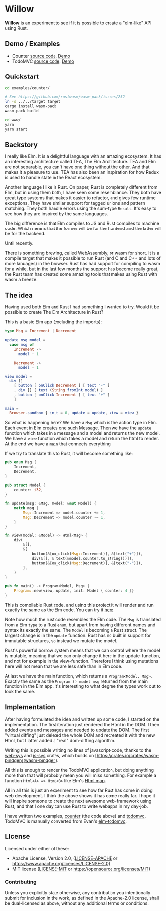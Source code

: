 # Willow

**Willow** is an experiment to see if it is possible to create a "elm-like" API using Rust.

## Demo / Examples

- Counter [source code](examples/counter/src/app.rs). [Demo](http://sindrejohansen.no/willow/counter/)
- TodoMVC [source code](examples/todomvc/src/app.rs). [Demo](http://sindrejohansen.no/willow/todomvc/)

## Quickstart

```sh
cd examples/counter/

# See https://github.com/rustwasm/wasm-pack/issues/252
ln -s ../../target target
cargo install wasm-pack
wasm-pack build

cd www/
yarn
yarn start
```

## Backstory

I really like Elm. It is a delightful language with an amazing ecosystem. It
has an interesting architecture called TEA, The Elm Architecture. TEA and Elm
are not separable, you can't have one thing without the other. And that makes
it a pleasure to use. TEA has also been an inspiration for how Redux is used to
handle state in the React ecosystem.

Another language I like is Rust. On paper, Rust is completely different from
Elm, but in using them both, I have seen some resemblance. They both have great
type systems that makes it easier to refactor, and gives few runtime exceptions.
They have similar support for tagged unions and pattern matching. They both
handle errors using the sum-type `Result`. It's easy to see how they are
inspired by the same languages.

The big difference is that Elm compiles to JS and Rust compiles to machine code.
Which means that the former will be for the frontend and the latter will be for
the backend.

Until recently.

There is something brewing, called WebAssembly, or wasm for short. It is a
compile target that makes it possible to run Rust (and C and C++ and lots of
more lanuages) in the browser. Rust has had support for compiling to wasm for a
 while, but in the last few months the support has become really great, the
 Rust team has created some amazing tools that makes using Rust with wasm a
 breeze.

## The idea

Having used both Elm and Rust I had something I wanted to try. Would it be
possible to create The Elm Architecture in Rust?

This is a basic Elm app (excluding the imports):

```elm
type Msg = Increment | Decrement

update msg model =
  case msg of
    Increment ->
      model + 1

    Decrement ->
      model - 1

view model =
  div []
    [ button [ onClick Decrement ] [ text "-" ]
    , div [] [ text (String.fromInt model) ]
    , button [ onClick Increment ] [ text "+" ]
    ]

main =
  Browser.sandbox { init = 0, update = update, view = view }
```

So what is happening here? We have a `Msg` which is the action type in Elm.
Each event in Elm creates one such Message. Then we have the `update` function
which takes in a message and a model and returns the new model. We have a
`view` function which takes a model and return the html to render. At the end
we have a `main` that connects everything.

If we try to translate this to Rust, it will become something like:

```rust
pub enum Msg {
    Increment,
    Decrement,
}

pub struct Model {
    counter: i32,
}

fn update(msg: &Msg, model: &mut Model) {
    match msg {
        Msg::Increment => model.counter += 1,
        Msg::Decrement => model.counter -= 1,
    }
}

fn view(model: &Model) -> Html<Msg> {
    div(
        &[],
        &[
            button(&[on_click(Msg::Increment)], &[text("+")]),
            div(&[], &[text(&model.counter.to_string())]),
            button(&[on_click(Msg::Decrement)], &[text("-")]),
        ],
    )
}

pub fn main() -> Program<Model, Msg> {
    Program::new(view, update, init: Model { counter: 4 }}
}
```

This is compilable Rust code, and using this project it will render and run exactly the
same as the Elm code. You can try it [here](http://sindrejohansen.no/willow/counter/)

Note how much the rust code resembles the Elm code. The `Msg` is translated from a Elm `type`
to a Rust `enum`, but apart from having different names and syntax its exactly the same. The
`Model` is becoming a Rust struct. The largest change is in the `update` function. Rust has
no built in support for immutable structures, so instead we mutate the model.

Rust's powerful borrow system means that we can control where the model is mutable, meaning that we can only
change it here in the update-function, and not for example in the view-function. Therefore
I think using mutations here will not mean that we are less safe than in Elm code.

At last we have the main function, which returns a `Program<Model, Msg>`. Exactly the same as
the `Program () model msg` returned from the main function in the Elm app. It's interesting
to what degree the types work out to look the same.

## Implementation

After having formulated the idea and written up some code, I started on the implementation. The
first iteration just rendered the Html in the DOM. I then added events and messages and needed to update
the DOM. The first "virtual diffing" just deleted the whole DOM and recreated it with the new
Html, but I latter added a "real" dom-diffing algorithm.

Writing this is possible writing no lines of javascript-code, thanks to
the [web-sys](https://crates.io/crates/web-sys) and [js-sys](https://crates.io/crates/js-sys)
crates, which builds on [https://crates.io/crates/wasm-bindgen](wasm-bindgen).

All this is enough to render the TodoMVC application, but doing anything more than that will probably
mean you will miss something. For example a function `Html<A> => Html<B>` like Elm's
[Html.map](https://package.elm-lang.org/packages/elm/html/latest/Html#map).

All in all this is just an experiment to see how far Rust has come in doing web development.
I think the above shows it has come really far. I hope it will inspire someone to create the
next awesome web-framework using Rust, and that I one day can use Rust to write webapps in
my day-job.

I have written two examples, [counter](examples/counter/src/app.rs) (the code above) and [todomvc](examples/todomvc/src/app.rs).
TodoMVC is manually converted from Evan's [elm-todomvc](https://github.com/evancz/elm-todomvc).

## License

Licensed under either of these:

- Apache License, Version 2.0, ([LICENSE-APACHE](LICENSE-APACHE) or
  <https://www.apache.org/licenses/LICENSE-2.0)>
- MIT license ([LICENSE-MIT](LICENSE-MIT) or
  <https://opensource.org/licenses/MIT)>

### Contributing

Unless you explicitly state otherwise, any contribution you intentionally submit
for inclusion in the work, as defined in the Apache-2.0 license, shall be
dual-licensed as above, without any additional terms or conditions.
